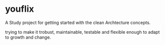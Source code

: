 # youflix
A Study project for getting started with the clean Archtecture concepts.

trying to make it trobust, maintainable, testable and flexible enough to adapt to growth and change.
